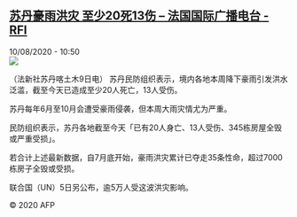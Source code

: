 <!--1597053302000-->
[苏丹豪雨洪灾 至少20死13伤 – 法国国际广播电台 - RFI](http://www.rfi.fr//cn/contenu/20200810-%E8%8B%8F%E4%B8%B9%E8%B1%AA%E9%9B%A8%E6%B4%AA%E7%81%BE-%E8%87%B3%E5%B0%9120%E6%AD%BB13%E4%BC%A4)
------

<div>10/08/2020 - 10:50</div><img src="https://s.rfi.fr/media/display/37d6a772-dae8-11ea-8f57-005056a98db9/w:310/p:16x9/int0013b.200810165001.jpg"><div class="t-content__body u-clearfix"><div class="m-interstitial"></div><p>（法新社苏丹喀土木9日电）    苏丹民防组织表示，境内各地本周降下豪雨引发洪水泛滥，截至今天已造成至少20人死亡，13人受伤。</p><p>    苏丹每年6月至10月会遭受豪雨侵袭，但本周大雨灾情尤为严重。</p><p>    民防组织表示，苏丹各地截至今天「已有20人身亡、13人受伤、345栋房屋全毁或严重受损」。</p><p>    若合计上述最新数据，自7月底开始，豪雨洪灾累计已夺走35条性命，超过7000栋房子全毁或受损。</p><p>    联合国（UN）5日另公布，逾5万人受这波洪灾影响。</p><p class="t-copyright">© 2020 AFP</p>        </div>
